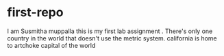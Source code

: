 # first-repo
I am Susmitha muppalla this is my first lab assignment . 
There's only one country in the world that doesn't use the metric system.
california is home to artchoke capital of the world
